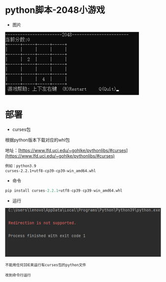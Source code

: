 # python脚本-2048小游戏

- 图片

![](images/1.png)

# 部署

- curses包

根据python版本下载对应的whl包

地址：[https://www.lfd.uci.edu/~gohlke/pythonlibs/#curses](https://www.lfd.uci.edu/~gohlke/pythonlibs/#curses)

```
例如：python3.9
curses-2.2.1+utf8-cp39-cp39-win_amd64.whl
```

- 命令
```python
pip install curses-2.2.1+utf8-cp39-cp39-win_amd64.whl
```

- 运行

![](images/2.png)
```
不能用任何IDE来运行有curses包的python文件

改到命令行运行
```
